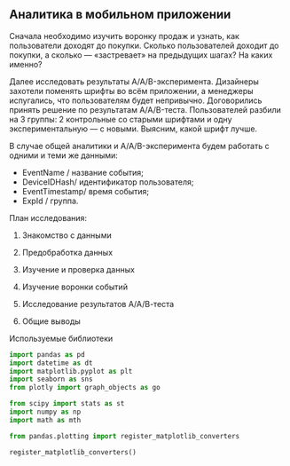 ## Аналитика в мобильном приложении

Сначала необходимо изучить воронку продаж и узнать, как пользователи доходят до покупки. Сколько пользователей доходит до покупки, а сколько — «застревает» на предыдущих шагах? На каких именно?

Далее исследовать результаты A/A/B-эксперимента. Дизайнеры захотели поменять шрифты во всём приложении, а менеджеры испугались, что пользователям будет непривычно. Договорились принять решение по результатам A/A/B-теста. Пользователей разбили на 3 группы: 2 контрольные со старыми шрифтами и одну экспериментальную — с новыми. Выясним, какой шрифт лучше.

В случае общей аналитики и A/A/B-эксперимента будем работать с одними и теми же данными:
- EventName / название события;
- DeviceIDHash/ идентификатор пользователя;
- EventTimestamp/ время события;
- ExpId / группа.

План исследования:

1) Знакомство с данными

2) Предобработка данных

3) Изучение и проверка данных

4) Изучение воронки событий

5) Исследование результатов А/А/В-теста

6) Общие выводы

Используемые библиотеки

```python
import pandas as pd
import datetime as dt
import matplotlib.pyplot as plt
import seaborn as sns
from plotly import graph_objects as go

from scipy import stats as st 
import numpy as np
import math as mth

from pandas.plotting import register_matplotlib_converters

register_matplotlib_converters()
```